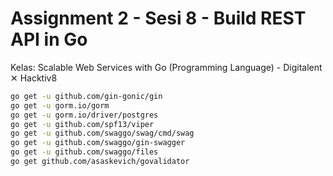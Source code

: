 # Assignment 2 - Sesi 8 - Build REST API in Go

Kelas: Scalable Web Services with Go (Programming Language) - Digitalent ✕ Hacktiv8

```bash
go get -u github.com/gin-gonic/gin
go get -u gorm.io/gorm
go get -u gorm.io/driver/postgres
go get -u github.com/spf13/viper
go get -u github.com/swaggo/swag/cmd/swag
go get -u github.com/swaggo/gin-swagger
go get -u github.com/swaggo/files
go get github.com/asaskevich/govalidator
```
